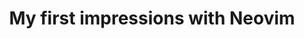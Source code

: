 ---
title: "My first impressions with Neovim"
pubDate: 2024-06-18T00:11:26.845Z
draft: true
tags:
  - neovim
---